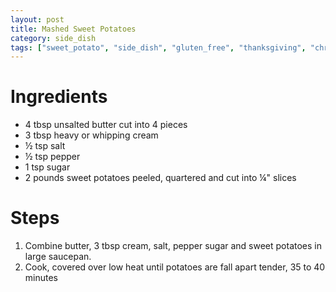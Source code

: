 ```yaml
---
layout: post
title: Mashed Sweet Potatoes
category: side_dish
tags: ["sweet_potato", "side_dish", "gluten_free", "thanksgiving", "christmas"]
---
```


# Ingredients

* 4	tbsp unsalted butter cut into 4 pieces
* 3	tbsp heavy or whipping cream
* ½	tsp salt
* ½	tsp pepper
* 1	tsp sugar
* 2	pounds sweet potatoes peeled, quartered and cut into ¼" slices

# Steps

1. Combine butter, 3 tbsp cream, salt, pepper sugar and sweet potatoes in large saucepan.  
2. Cook, covered over low heat until potatoes are fall apart tender, 35 to 40 minutes